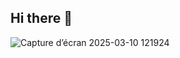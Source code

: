 ## Hi there 👋

<!--
**Haste30/Haste30** is a ✨ _special_ ✨ repository because its `README.md` (this file) appears on your GitHub profile.

Here are some ideas to get you started:

- 🔭 I’m currently working on ...
- 🌱 I’m currently learning ...
- 👯 I’m looking to collaborate on ...
- 🤔 I’m looking for help with ...![Capture d’écran 2025-03-10 121924](https://github.com/user-attachments/assets/a13c39c3-3a11-4aad-9229-c3dfb36a90f8)

- 💬 Ask me about ...
- 📫 How to reach me: ...
- 😄 Pronouns: ...
- ⚡ Fun fact: ...
-->
![Capture d’écran 2025-03-10 121924](https://github.com/user-attachments/assets/717fbcbe-be12-4dac-88f2-dabafe7ef3b3)
